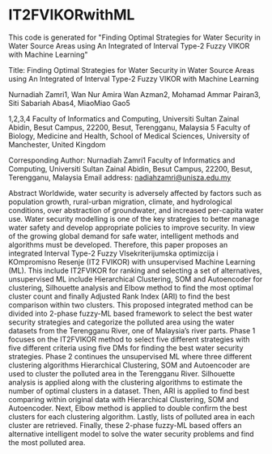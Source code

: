 # IT2FVIKORwithML
This code is generated for "Finding Optimal Strategies for Water Security in Water Source Areas using An Integrated of Interval Type-2 Fuzzy VIKOR with Machine Learning"  

Title: Finding Optimal Strategies for Water Security in Water Source Areas using An Integrated of Interval Type-2 Fuzzy VIKOR with Machine Learning 

Nurnadiah Zamri1, Wan Nur Amira Wan Azman2, Mohamad Ammar Pairan3, Siti Sabariah Abas4, MiaoMiao Gao5

1,2,3,4 Faculty of Informatics and Computing, Universiti Sultan Zainal Abidin, Besut Campus, 22200, Besut, Terengganu, Malaysia
5 Faculty of Biology, Medicine and Health, School of Medical Sciences, University of Manchester, United Kingdom

Corresponding Author:
Nurnadiah Zamri1
Faculty of Informatics and Computing, Universiti Sultan Zainal Abidin, Besut Campus, 22200, Besut, Terengganu, Malaysia 
Email address: nadiahzamri@unisza.edu.my


Abstract
Worldwide, water security is adversely affected by factors such as population growth, rural-urban migration, climate, and hydrological conditions, over abstraction of groundwater, and increased per-capita water use. Water security modelling is one of the key strategies to better manage water safety and develop appropriate policies to improve security. In view of the growing global demand for safe water, intelligent methods and algorithms must be developed. Therefore, this paper proposes an integrated Interval Type-2 Fuzzy VIsekriterijumska optimizcija i KOmpromisno Resenje (IT2 FVIKOR) with unsupervised Machine Learning (ML). This include IT2FVIKOR for ranking and selecting a set of alternatives, unsupervised ML include Hierarchical Clustering, SOM and Autoencoder for clustering, Silhouette analysis and Elbow method to find the most optimal cluster count and finally Adjusted Rank Index (ARI) to find the best comparison within two clusters. This proposed integrated method can be divided into 2-phase fuzzy-ML based framework to select the best water security strategies and categorize the polluted area using the water datasets from the Terengganu River, one of Malaysia’s river parts. Phase 1 focuses on the IT2FVIKOR method to select five different strategies with five different criteria using five DMs for finding the best water security strategies. Phase 2 continues the unsupervised ML where three different clustering algorithms Hierarchical Clustering, SOM and Autoencoder are used to cluster the polluted area in the Terengganu River. Silhouette analysis is applied along with the clustering algorithms to estimate the number of optimal clusters in a dataset. Then, ARI is applied to find best comparing within original data with Hierarchical Clustering, SOM and Autoencoder. Next, Elbow method is applied to double confirm the best clusters for each clustering algorithm. Lastly, lists of polluted area in each cluster are retrieved. Finally, these 2-phase fuzzy-ML based offers an alternative intelligent model to solve the water security problems and find the most polluted area. 

